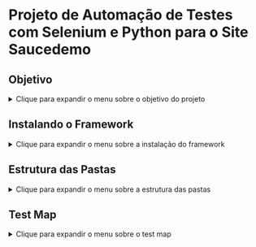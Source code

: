 # Projeto de Automação de Testes com Selenium e Python para o Site Saucedemo


## Objetivo

<details>

<summary> Clique para expandir o menu sobre o objetivo do projeto </summary>

Esse projeto inicia com o curso de [Automação de Testes Web com Selenium Webdriver e Python](https://www.udemy.com/course/automacao-de-testes-selenium-webdriver-python/?couponCode=KEEPLEARNING) onde usamos o site [Swag Labs](https://www.saucedemo.com/). Como o curso aborda apenas ensinar os principais básicos e alguns poucos conceitos avançados do Selenium Webdriver com Python, devido a isso poucos fluxos são feitos e automatizados, então decidi expandir e torna-lo em um projeto de automação mais completo, onde irei automatizar os fluxos do site todo, juntamente com um Test Map onde estarão todos os casos de teste.

</details>

## Instalando o Framework

<details>

<summary> Clique para expandir o menu sobre a instalação do framework </summary>

### Python

1. Baixe  e instale o Python no site oficial,([baixe a última versão disponivél](https://www.python.org/downloads/))
2. Para IDE eu usei o [VS Code](https://code.visualstudio.com/), mas voce também pode usar o [PyCharm](https://www.jetbrains.com/pt-br/pycharm/)

### Criar Ambiente Virtual Python

1. Abra o VS Code na pasta do projeto.
2. No Terminal do VS Code rode o comando; `python -m venv venv`. Esse segundo venv é o nome do ambiente que você pode colocar qualquer nome. Note que uma pasta com o nome do ambiente será criada.
3. Para utilizarmos o ambiente do projeto precisar ativar o ambiente virtual com o comando `venv\Scripts\Activate.ps1`. Você precisará ativar sempre que abrir o projeto.

### Configurar o Selenium Webdriver

1. Acesse o site oficial e escolha o Selenium para o [Python](https://pypi.org/project/selenium/). Copie o comando e use no terminal.
   1. lembre-se de estar com o ambiente virtual ativado.
   2. Para ver se o Selenium foi instalado `pip show selenium`.

</details>

## Estrutura das Pastas

<details>

<summary> Clique para expandir o menu sobre a estrutura das pastas </summary>

1. Algumas pastas serão criadas as quais não serão e não recomando enviar para seu projeto no Github. Então você pode criar um arquivo `.gitignore` e adicionar essas pastas, são elas: pycache, .pytest_cache, venv(no caso a pasta do seu ambiente virtual).
2. Voce só precisará criar as seguintes pastas; __tests__ - Dentro dessa pasta estarão os arquivos de testes. __pages__ - Nesta pasta estarão seus arquivos de page objects.


</details>

## Test Map

<details>

<summary> Clique para expandir o menu sobre o test map </summary>


| Descrição de Teste  | Testcase | Status |
| ------------- | ------------- | ------------- |
| Verifique que é possivél efetuar login                              | test_login_valido                 | Automated |
| Verifique a mensagem de erro ao efetuar o login com a senha errada  | test_login_invalido               | Automated |
| Verifique que é possivél adicionar itens ao carrinho                | test_adicionar_produtos_carrinho  | Automated |
| Verifique que é possivél concluir uma compra                        | test_efetuar_compra               | Needs Automation |


</details>
